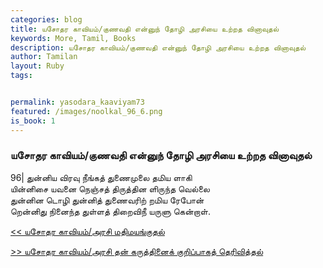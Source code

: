 ```yaml
---  
categories: blog  
title: யசோதர காவியம்/குணவதி என்னுந் தோழி அரசியை உற்றத வினாவுதல்
keywords: More, Tamil, Books  
description: யசோதர காவியம்/குணவதி என்னுந் தோழி அரசியை உற்றத வினாவுதல்
author: Tamilan  
layout: Ruby  
tags:     


permalink: yasodara_kaaviyam73  
featured: /images/noolkal_96_6.png  
is_book: 1
---  
```



### யசோதர காவியம்/குணவதி என்னுந் தோழி அரசியை உற்றத வினாவுதல்

96| துன்னிய விரவு நீங்கத் துணைமுலை தமிய ளாகி  
யின்னிசை யவனை நெஞ்சத் திருத்தின ளிருந்த வெல்லை  
துன்னின டொழி துன்னித் துணைவரிற் றமிய ரேபோன்  
றென்னிது நினைந்த துள்ளத் திறைவிநீ யருளு கென்றாள்.

[<< யசோதர காவியம்/அரசி மதிமயங்குதல்](yasodara_kaaviyam72)  
  
[>> யசோதர காவியம்/அரசி தன் கருத்தினைக் குறிப்பாகத் தெரிவித்தல்](yasodara_kaaviyam74)


